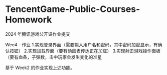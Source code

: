 # TencentGame-Public-Courses-Homework
2024 年腾讯游戏公开课作业提交

Wee4 - 作业
1.实现登录界面（需要输入用户名和密码，其中密码加密显示，有确认按钮）
2.实现加载界面（要有动画表传达正在加载）
3.实现射击游戏操作面板（要有血条，子弹数，击中玩家会发生变化的准星

基于 Week2 的作业实现上述功能。
